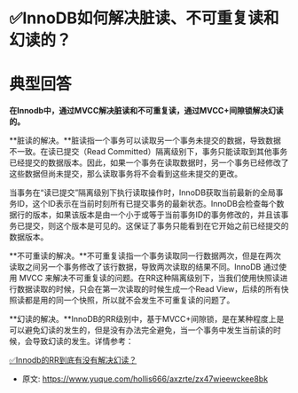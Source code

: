 # ✅InnoDB如何解决脏读、不可重复读和幻读的？
<!--page header-->

<a name="ypgT1"></a>
# 典型回答

**在Innodb中，通过MVCC解决脏读和不可重复读，通过MVCC+间隙锁解决幻读的。**

**脏读的解决。**脏读指一个事务可以读取另一个事务未提交的数据，导致数据不一致。在读已提交（Read Committed）隔离级别下，事务只能读取到其他事务已经提交的数据版本。因此，如果一个事务在读取数据时，另一个事务已经修改了这些数据但尚未提交，那么读取事务将不会看到这些未提交的更改。

当事务在“读已提交”隔离级别下执行读取操作时，InnoDB获取当前最新的全局事务ID，这个ID表示在当前时刻所有已提交事务的最新状态。InnoDB会检查每个数据行的版本，如果该版本是由一个小于或等于当前事务ID的事务修改的，并且该事务已提交，则这个版本是可见的。这保证了事务只能看到在它开始之前已经提交的数据版本。

**不可重读的解决。**不可重复读指一个事务读取同一行数据两次，但是在两次读取之间另一个事务修改了该行数据，导致两次读取的结果不同。InnoDB 通过使用 MVCC 来解决不可重复读的问题。在RR这种隔离级别下，当我们使用快照读进行数据读取的时候，只会在第一次读取的时候生成一个Read View，后续的所有快照读都是用的同一个快照，所以就不会发生不可重复读的问题了。

**幻读的解决。**InnoDB的RR级别中，基于MVCC+间隙锁，是在某种程度上是可以避免幻读的发生的，但是没有办法完全避免，当一个事务中发生当前读的时候，会导致幻读的发生。详情参考：

[✅Innodb的RR到底有没有解决幻读？](https://www.yuque.com/hollis666/axzrte/vmaulo?view=doc_embed)


<!--page footer-->
- 原文: <https://www.yuque.com/hollis666/axzrte/zx47wieewckee8bk>